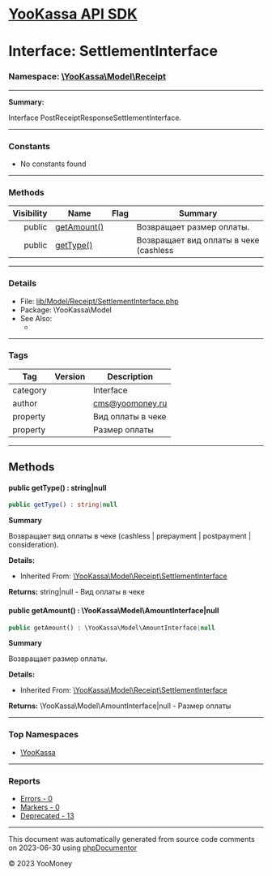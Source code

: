 # [YooKassa API SDK](../home.md)

# Interface: SettlementInterface
### Namespace: [\YooKassa\Model\Receipt](../namespaces/yookassa-model-receipt.md)
---
**Summary:**

Interface PostReceiptResponseSettlementInterface.

---
### Constants
* No constants found

---
### Methods
| Visibility | Name | Flag | Summary |
| ----------:| ---- | ---- | ------- |
| public | [getAmount()](../classes/YooKassa-Model-Receipt-SettlementInterface.md#method_getAmount) |  | Возвращает размер оплаты. |
| public | [getType()](../classes/YooKassa-Model-Receipt-SettlementInterface.md#method_getType) |  | Возвращает вид оплаты в чеке (cashless | prepayment | postpayment | consideration). |

---
### Details
* File: [lib/Model/Receipt/SettlementInterface.php](../../lib/Model/Receipt/SettlementInterface.php)
* Package: \YooKassa\Model
* See Also:
  * [](https://yookassa.ru/developers/api)

---
### Tags
| Tag | Version | Description |
| --- | ------- | ----------- |
| category |  | Interface |
| author |  | cms@yoomoney.ru |
| property |  | Вид оплаты в чеке |
| property |  | Размер оплаты |

---
## Methods
<a name="method_getType" class="anchor"></a>
#### public getType() : string|null

```php
public getType() : string|null
```

**Summary**

Возвращает вид оплаты в чеке (cashless | prepayment | postpayment | consideration).

**Details:**
* Inherited From: [\YooKassa\Model\Receipt\SettlementInterface](../classes/YooKassa-Model-Receipt-SettlementInterface.md)

**Returns:** string|null - Вид оплаты в чеке


<a name="method_getAmount" class="anchor"></a>
#### public getAmount() : \YooKassa\Model\AmountInterface|null

```php
public getAmount() : \YooKassa\Model\AmountInterface|null
```

**Summary**

Возвращает размер оплаты.

**Details:**
* Inherited From: [\YooKassa\Model\Receipt\SettlementInterface](../classes/YooKassa-Model-Receipt-SettlementInterface.md)

**Returns:** \YooKassa\Model\AmountInterface|null - Размер оплаты




---

### Top Namespaces

* [\YooKassa](../namespaces/yookassa.md)

---

### Reports
* [Errors - 0](../reports/errors.md)
* [Markers - 0](../reports/markers.md)
* [Deprecated - 13](../reports/deprecated.md)

---

This document was automatically generated from source code comments on 2023-06-30 using [phpDocumentor](http://www.phpdoc.org/)

&copy; 2023 YooMoney